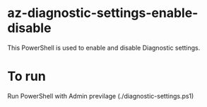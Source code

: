# az-diagnostic-settings-enable-disable
This PowerShell is used to  enable and disable Diagnostic settings.
# To run 
Run PowerShell with Admin previlage  (./diagnostic-settings.ps1)